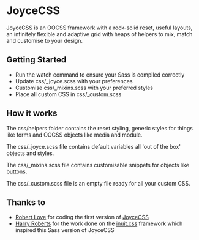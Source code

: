 #  JoyceCSS

JoyceCSS is an OOCSS framework with a rock-solid reset, useful layouts, an infinitely flexible and adaptive grid with heaps of helpers to mix, match and customise to your design.

## Getting Started

- Run the watch command to ensure your Sass is compiled correctly
- Update css/_joyce.scss with your preferences
- Customise css/_mixins.scss with your preferred styles
- Place all custom CSS in css/_custom.scss

## How it works

The css/helpers folder contains the reset styling, generic styles for things like forms and OOCSS objects like media and module.

The css/_joyce.scss file contains default variables all 'out of the box' objects and styles.

The css/_mixins.scss file contains customisable snippets for objects like buttons.

The css/_custom.scss file is an empty file ready for all your custom CSS.

## Thanks to

- [Robert Love](https://github.com/Robert-Love) for coding the first version of [JoyceCSS](http://joycecss.com/)
- [Harry Roberts](http://hry.rbrts.me) for the work done on the [inuit.css](https://github.com/csswizardry/inuit.css) framework which inspired this Sass version of JoyceCSS
